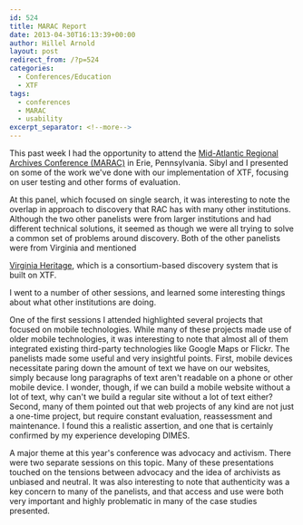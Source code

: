 ```yaml
---
id: 524
title: MARAC Report
date: 2013-04-30T16:13:39+00:00
author: Hillel Arnold
layout: post
redirect_from: /?p=524
categories:
  - Conferences/Education
  - XTF
tags:
  - conferences
  - MARAC
  - usability
excerpt_separator: <!--more-->
---
```

This past week I had the opportunity to attend the [Mid-Atlantic Regional Archives Conference (MARAC)](http://www.marac.info/) in Erie, Pennsylvania. Sibyl and I presented on some of the work we've done with our implementation of XTF, focusing on user testing and other forms of evaluation.

<!--more-->At this panel, which focused on single search, it was interesting to note the overlap in approach to discovery that RAC has with many other institutions. Although the two other panelists were from larger institutions and had different technical solutions, it seemed as though we were all trying to solve a common set of problems around discovery. Both of the other panelists were from Virginia and mentioned 

[Virginia Heritage](http://www2.lib.virginia.edu/small/vhp/), which is a consortium-based discovery system that is built on XTF.

I went to a number of other sessions, and learned some interesting things about what other institutions are doing.

One of the first sessions I attended highlighted several projects that focused on mobile technologies. While many of these projects made use of older mobile technologies, it was interesting to note that almost all of them integrated existing third-party technologies like Google Maps or Flickr. The panelists made some useful and very insightful points. First, mobile devices necessitate paring down the amount of text we have on our websites, simply because long paragraphs of text aren't readable on a phone or other mobile device. I wonder, though, if we can build a mobile website without a lot of text, why can't we build a regular site without a lot of text either? Second, many of them pointed out that web projects of any kind are not just a one-time project, but require constant evaluation, reassessment and maintenance. I found this a realistic assertion, and one that is certainly confirmed by my experience developing DIMES.

A major theme at this year's conference was advocacy and activism. There were two separate sessions on this topic. Many of these presentations touched on the tensions between advocacy and the idea of archivists as unbiased and neutral. It was also interesting to note that authenticity was a key concern to many of the panelists, and that access and use were both very important and highly problematic in many of the case studies presented.

